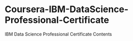 # Coursera-IBM-DataScience-Professional-Certificate
IBM Data Science Professional Certificate Contents
